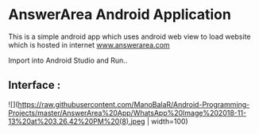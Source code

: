# AnswerArea Android Application

This is a simple android app which uses android web view to load website which is hosted in internet www.answerarea.com

Import into Android Studio and Run..

## Interface :
![](https://raw.githubusercontent.com/ManoBalaR/Android-Programming-Projects/master/AnswerArea%20App/WhatsApp%20Image%202018-11-13%20at%203.26.42%20PM%20(8).jpeg | width=100)
